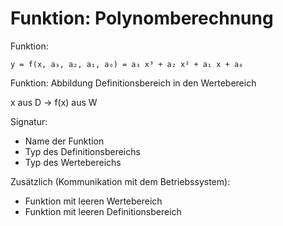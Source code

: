 # Funktion: Polynomberechnung

Funktion:

~~~
y = f(x, a₃, a₂, a₁, a₀) = a₃ x³ + a₂ x² + a₁ x + a₀
~~~

Funktion: Abbildung Definitionsbereich in den Wertebereich

x aus D -> f(x) aus W

Signatur:

- Name der Funktion
- Typ des Definitionsbereichs
- Typ des Wertebereichs

Zusätzlich (Kommunikation mit dem Betriebssystem):

- Funktion mit leeren Wertebereich
- Funktion mit leeren Definitionsbereich
